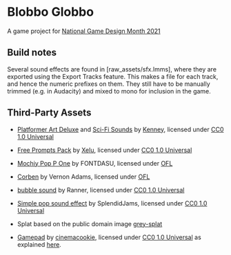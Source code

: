 # Blobbo Globbo

A game project for [National Game Design Month 2021](https://nagademon.org/)

## Build notes

Several sound effects are found in [raw_assets/sfx.lmms], where they
are exported using the Export Tracks feature. This makes a file for
each track, and hence the numeric prefixes on them. They still have
to be manually trimmed (e.g. in Audacity) and mixed to mono for
inclusion in the game.

## Third-Party Assets

- [Platformer Art Deluxe](https://www.kenney.nl/assets/platformer-art-deluxe) and [Sci-Fi Sounds](https://www.kenney.nl/assets/sci-fi-sounds) by [Kenney](https://www.kenney.nl), licensed under [CC0 1.0 Universal](https://creativecommons.org/publicdomain/zero/1.0/)

- [Free Prompts Pack](https://opengameart.org/content/free-keyboard-and-controllers-prompts-pack) by [Xelu](https://opengameart.org/users/xelu), licensed under [CC0 1.0 Universal](https://creativecommons.org/publicdomain/zero/1.0/)

- [Mochiy Pop P One](https://fonts.google.com/specimen/Mochiy+Pop+P+One) by FONTDASU,
   licensed under [OFL](docs/fonts/MochiyPopPOne/OFL.txt)

- [Corben](https://fonts.google.com/specimen/Corben) by Vernon Adams, licensed under
  [OFL](docs/fonts/Corben/OFL.txt)  

- [bubble sound](https://freesound.org/people/Ranner/sounds/487532/) by Ranner,
  licensed under [CC0 1.0 Universal](https://creativecommons.org/publicdomain/zero/1.0/)

- [Simple pop sound effect](https://freesound.org/people/SplendidJams/sounds/570459/)
  by SplendidJams, licensed under [CC0 1.0 Universal](https://creativecommons.org/publicdomain/zero/1.0/)

- Splat based on the public domain
  image [grey-splat](https://freesvg.org/grey-splat)

- [Gamepad](https://openclipart.org/detail/191485/gaming-icon) by [cinemacookie](https://openclipart.org/artist/cinemacookie), licensed under [CC0 1.0 Universal](https://creativecommons.org/publicdomain/zero/1.0/) as explained [here](https://openclipart.org/share).